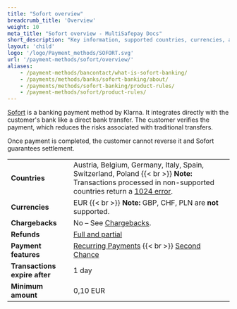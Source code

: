 ```yaml
---
title: "Sofort overview"
breadcrumb_title: 'Overview'
weight: 10
meta_title: "Sofort overview - MultiSafepay Docs"
short_description: "Key information, supported countries, currencies, and features"
layout: 'child'
logo: '/logo/Payment_methods/SOFORT.svg'
url: '/payment-methods/sofort/overview/'
aliases: 
    - /payment-methods/bancontact/what-is-sofort-banking/
    - /payments/methods/banks/sofort-banking/about/
    - /payments/methods/sofort-banking/product-rules/
    - /payment-methods/sofort/product-rules/
---
```

[Sofort](https://www.klarna.com/pay-now/) is a banking payment method by Klarna. It integrates directly with the customer's bank like a direct bank transfer. The customer verifies the payment, which reduces the risks associated with traditional transfers. 

Once payment is completed, the customer cannot reverse it and Sofort guarantees settlement.

|   |   |  
|---|---|
| **Countries**  | Austria, Belgium, Germany, Italy, Spain, Switzerland, Poland {{< br >}} **Note:** Transactions processed in non-supported countries return a [1024 error](/errors/handling-errors/#error-1024-transaction-refused).  | 
| **Currencies**  | EUR {{< br >}} **Note:** GBP, CHF, PLN are **not** supported. | 
| **Chargebacks**  | No – See [Chargebacks](/payments/chargebacks/). | 
| **Refunds** | [Full and partial](/refunds/full-partial/)  |
| **Payment features** | [Recurring Payments](/features/recurring-payments/) {{< br >}} [Second Chance](/features/second-chance/) |
| **Transactions expire after** | 1 day |
| **Minimum amount** | 0,10 EUR |


